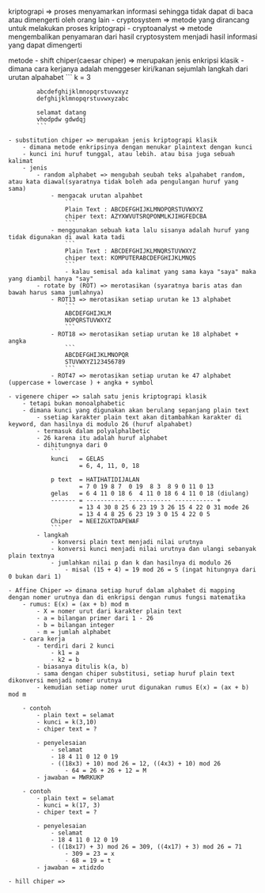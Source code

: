 kriptograpi => proses menyamarkan informasi sehingga tidak dapat di baca atau dimengerti oleh orang lain
    - cryptosystem => metode yang dirancang untuk melakukan proses kriptograpi
    - cryptoanalyst => metode mengembalikan penyamaran dari hasil cryptosystem menjadi hasil informasi yang dapat dimengerti

metode
    - shift chiper(caesar chiper) => merupakan jenis enkripsi klasik
        - dimana cara kerjanya adalah menggeser kiri/kanan sejumlah langkah dari urutan alpahabet
            ```
            k = 3

            abcdefghijklmnopqrstuvwxyz
            defghijklmnopqrstuvwxyzabc

            selamat datang
            vhodpdw gdwdqj
            ```
    
    - substitution chiper => merupakan jenis kriptograpi klasik
        - dimana metode enkripsinya dengan menukar plaintext dengan kunci
        - kunci ini huruf tunggal, atau lebih. atau bisa juga sebuah kalimat
        - jenis
            - random alphabet => mengubah seubah teks alpahabet random, atau kata diawal(syaratnya tidak boleh ada pengulangan huruf yang sama)
                - mengacak urutan alpahbet
                    ```
                    Plain Text : ABCDEFGHIJKLMNOPQRSTUVWXYZ
                    chiper text: AZYXWVUTSRQPONMLKJIHGFEDCBA
                    ```
                - menggunakan sebuah kata lalu sisanya adalah huruf yang tidak digunakan di awal kata tadi
                    ```
                    Plain Text : ABCDEFGHIJKLMNQRSTUVWXYZ
                    chiper text: KOMPUTERABCDEFGHIJKLMNQS
                    ```
                    - kalau semisal ada kalimat yang sama kaya "saya" maka yang diambil hanya "say"
            - rotate by (ROT) => merotasikan (syaratnya baris atas dan bawah harus sama jumlahnya)
                - ROT13 => merotasikan setiap urutan ke 13 alphabet
                    ```
                    ABCDEFGHIJKLM
                    NOPQRSTUVWXYZ
                    ```
                - ROT18 => merotasikan setiap urutan ke 18 alphabet + angka
                    ```
                    ABCDEFGHIJKLMNOPQR
                    STUVWXYZ123456789
                    ```
                - ROT47 => merotasikan setiap urutan ke 47 alphabet (uppercase + lowercase ) + angka + symbol

    - vigenere chiper => salah satu jenis kriptograpi klasik
        - tetapi bukan monoalphabetic
        - dimana kunci yang digunakan akan berulang sepanjang plain text
            - ssetiap karakter plain text akan ditambahkan karakter di keyword, dan hasilnya di modulo 26 (huruf alpahabet)
            - termasuk dalam polyalphalbetic
            - 26 karena itu adalah huruf alphabet
            - dihitungnya dari 0
                ```
                kunci   = GELAS
                        = 6, 4, 11, 0, 18

                p text  = HATIHATIDIJALAN
                        = 7 0 19 8 7  0 19  8 3  8 9 0 11 0 13
                gelas   = 6 4 11 0 18 6  4 11 0 18 6 4 11 0 18 (diulang)
                ------- = ----------- ------------ ----------- +
                        = 13 4 30 8 25 6 23 19 3 26 15 4 22 0 31 mode 26
                        = 13 4 4 8 25 6 23 19 3 0 15 4 22 0 5
                Chiper  = NEEIZGXTDAPEWAF
                ```
            - langkah
                - konversi plain text menjadi nilai urutnya
                - konversi kunci menjadi nilai urutnya dan ulangi sebanyak plain textnya
                - jumlahkan nilai p dan k dan hasilnya di modulo 26
                    - misal (15 + 4) = 19 mod 26 = S (ingat hitungnya dari 0 bukan dari 1)
        
    - Affine Chiper => dimana setiap huruf dalam alphabet di mapping dengan nomer urutnya dan di enkripsi dengan rumus fungsi matematika
        - rumus: E(x) = (ax + b) mod m
            - X = nomer urut dari karakter plain text
            - a = bilangan primer dari 1 - 26
            - b = bilangan integer
            - m = jumlah alphabet
        - cara kerja
            - terdiri dari 2 kunci
                - k1 = a
                - k2 = b
            - biasanya ditulis k(a, b)
            - sama dengan chiper substitusi, setiap huruf plain text dikonversi menjadi nomer urutnya
            - kemudian setiap nomer urut digunakan rumus E(x) = (ax + b) mod m

        - contoh
            - plain text = selamat
            - kunci = k(3,10)
            - chiper text = ?

            - penyelesaian
                - selamat
                - 18 4 11 0 12 0 19
                - ((18x3) + 10) mod 26 = 12, ((4x3) + 10) mod 26
                    - 64 = 26 + 26 + 12 = M
            - jawaban = MWRKUKP
        
        - contoh
            - plain text = selamat
            - kunci = k(17, 3)
            - chiper text = ?

            - penyelesaian
                - selamat
                - 18 4 11 0 12 0 19
                - ((18x17) + 3) mod 26 = 309, ((4x17) + 3) mod 26 = 71
                    - 309 = 23 = x
                    - 68 = 19 = t
            - jawaban = xtidzdo

    - hill chiper => 